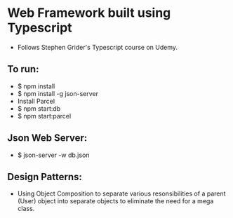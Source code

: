 # Web Framework built using Typescript

- Follows Stephen Grider's Typescript course on Udemy.

## To run:

- \$ npm install
- \$ npm install -g json-server
- Install Parcel
- \$ npm start:db
- \$ npm start:parcel

## Json Web Server:

- \$ json-server -w db.json

## Design Patterns:

- Using Object Composition to separate various resonsibilities of a parent (User) object into separate objects to eliminate the need for a mega class.
